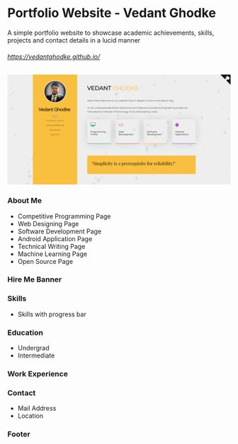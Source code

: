 # Portfolio Website - Vedant Ghodke

A simple portfolio website to showcase academic achievements, skills, projects and contact details in a lucid manner


###### https://vedantghodke.github.io/
![Profile Image](https://github.com/VEDANTGHODKE/Portfolio/blob/gh-pages/Vedant%20Ghodke%20Profile.png)


### About Me
* Competitive Programming Page
* Web Designing Page
* Software Development Page
* Android Application Page
* Technical Writing Page
* Machine Learning Page
* Open Source Page

### Hire Me Banner
### Skills
* Skills with progress bar
### Education
* Undergrad
* Intermediate
### Work Experience
### Contact
* Mail Address
* Location

### Footer

